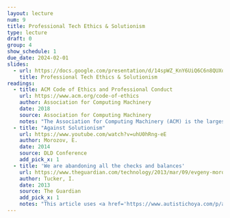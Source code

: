 ```yaml
---
layout: lecture
num: 9
title: Professional Tech Ethics & Solutionism
type: lecture
draft: 0
group: 4
show_schedule: 1
due_date: 2024-02-01
slides:
  - url: https://docs.google.com/presentation/d/14spWZ_KnY6UiQ6C6n8QUXquBVh-4VymlqhK4nNjlQZ4/edit?usp=sharing
    title: Professional Tech Ethics & Solutionism
readings:
  - title: ACM Code of Ethics and Professional Conduct
    url: https://www.acm.org/code-of-ethics
    author: Association for Computing Machinery
    date: 2018
    source: Association for Computing Machinery
    notes: "The Association for Computing Machinery (ACM) is the largest organization of/for computing professionals. They host major CS conferences and are the biggest publishers of CS research."
  - title: "Against Solutionism"
    url: https://www.youtube.com/watch?v=uhU0hRng-eE
    author: Morozov, E.
    date: 2014
    source: DLD Conference
    add_pick_x: 1
  - title: 'We are abandoning all the checks and balances'
    url: https://www.theguardian.com/technology/2013/mar/09/evgeny-morozov-technology-solutionism-interview
    author: Tucker, I.
    date: 2013
    source: The Guardian
    add_pick_x: 1
    notes: "This article uses <a href='https://www.autistichoya.com/p/ableist-words-and-terms-to-avoid.html'>ableist and sanist language</a> which we should try to avoid."
---
```


